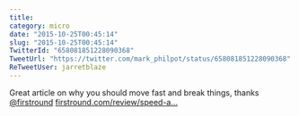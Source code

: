 ```yaml
---
title: 
category: micro
date: "2015-10-25T00:45:14"
slug: "2015-10-25T00:45:14"
TwitterId: "658081851228090368"
TweetUrl: "https://twitter.com/mark_philpot/status/658081851228090368"
ReTweetUser: jarretblaze
---
```


<i class="fa fa-retweet" aria-hidden="true"></i> Great article on why you should
move fast and break things, thanks [@firstround](https://twitter.com/firstround)
[firstround.com/review/speed-a…](http://firstround.com/review/speed-as-a-habit/)
